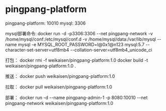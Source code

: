 # pingpang-platform

pingpang-platform: 10010
mysql: 3306

mysql部署命令:
    docker run -d -p3306:3306 --net pingpang-network -v /home/mysql/conf:/etc/mysql/conf.d -v /home/mysql/data:/var/lib/mysql --name mysql -e MYSQL_ROOT_PASSWORD=l@0x1@n123 mysql:5.7 --character-set-server=utf8mb4 --collation-server=utf8mb4_unicode_ci

打包：
    docker rmi -f weikaisen/pingpang-platform:1.0
    docker build -t weikaisen/pingpang-platform:1.0 .

推送：
    docker push weikaisen/pingpang-platform:1.0

拉取：
    docker pull weikaisen/pingpang-platform:1.0

部署：
    docker run -d --name pingpang-admin-1 -p 8080:10010 --net pingpang-network weikaisen/pingpang-platform:1.0

